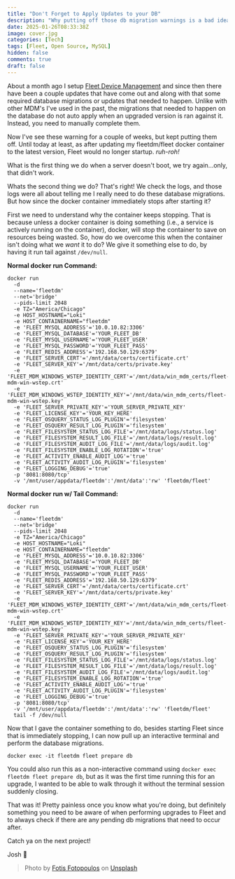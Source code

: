 ```yaml
---
title: "Don't Forget to Apply Updates to your DB"
description: "Why putting off those db migration warnings is a bad idea.."
date: 2025-01-26T08:33:38Z
image: cover.jpg
categories: [Tech]
tags: [Fleet, Open Source, MySQL]
hidden: false
comments: true
draft: false
---
```

About a month ago I setup [Fleet Device Management](https://fleetdm.com) and since then there have been a couple updates that have come out and along with that some required database migrations or updates that needed to happen. Unlike with other MDM's I've used in the past, the migrations that needed to happen on the database do not auto apply when an upgraded version is ran against it. Instead, you need to manually complete them. 

Now I've see these warning for a couple of weeks, but kept putting them off. Until today at least, as after updating my fleetdm/fleet docker container to the latest version, Fleet would no longer startup. *ruh-roh!*

What is the first thing we do when a server doesn't boot, we try again...only, that didn't work.

Whats the second thing we do? That's right! We check the logs, and those logs were all about telling me I really need to do these database migrations. But how since the docker container immediately stops after starting it?

First we need to understand why the container keeps stopping. That is because unless a docker container is doing something (i.e., a service is actively running on the container), docker, will stop the container to save on resources being wasted. So, how do we overcome this when the container isn't doing what we *want* it to do? We give it something else to do, by having it run tail against `/dev/null`. 

**Normal docker run Command:**
```
docker run
  -d
  --name='fleetdm'
  --net='bridge'
  --pids-limit 2048
  -e TZ="America/Chicago"
  -e HOST_HOSTNAME="Loki"
  -e HOST_CONTAINERNAME="fleetdm"
  -e 'FLEET_MYSQL_ADDRESS'='10.0.10.82:3306'
  -e 'FLEET_MYSQL_DATABASE'='YOUR_FLEET_DB'
  -e 'FLEET_MYSQL_USERNAME'='YOUR_FLEET_USER'
  -e 'FLEET_MYSQL_PASSWORD'='YOUR_FLEET_PASS'
  -e 'FLEET_REDIS_ADDRESS'='192.168.50.129:6379'
  -e 'FLEET_SERVER_CERT'='/mnt/data/certs/certificate.crt'
  -e 'FLEET_SERVER_KEY'='/mnt/data/certs/private.key'
  -e 'FLEET_MDM_WINDOWS_WSTEP_IDENTITY_CERT'='/mnt/data/win_mdm_certs/fleet-mdm-win-wstep.crt'
  -e 'FLEET_MDM_WINDOWS_WSTEP_IDENTITY_KEY'='/mnt/data/win_mdm_certs/fleet-mdm-win-wstep.key'
  -e 'FLEET_SERVER_PRIVATE_KEY'='YOUR_SERVER_PRIVATE_KEY'
  -e 'FLEET_LICENSE_KEY'='YOUR_KEY_HERE'
  -e 'FLEET_OSQUERY_STATUS_LOG_PLUGIN'='filesystem'
  -e 'FLEET_OSQUERY_RESULT_LOG_PLUGIN'='filesystem'
  -e 'FLEET_FILESYSTEM_STATUS_LOG_FILE'='/mnt/data/logs/status.log'
  -e 'FLEET_FILESYSTEM_RESULT_LOG_FILE'='/mnt/data/logs/result.log'
  -e 'FLEET_FILESYSTEM_AUDIT_LOG_FILE'='/mnt/data/logs/audit.log'
  -e 'FLEET_FILESYSTEM_ENABLE_LOG_ROTATION'='true'
  -e 'FLEET_ACTIVITY_ENABLE_AUDIT_LOG'='true'
  -e 'FLEET_ACTIVITY_AUDIT_LOG_PLUGIN'='filesystem'
  -e 'FLEET_LOGGING_DEBUG'='true'
  -p '8081:8080/tcp'
  -v '/mnt/user/appdata/fleetdm':'/mnt/data':'rw' 'fleetdm/fleet'
```

**Normal docker run w/ Tail Command:**
```
docker run
  -d
  --name='fleetdm'
  --net='bridge'
  --pids-limit 2048
  -e TZ="America/Chicago"
  -e HOST_HOSTNAME="Loki"
  -e HOST_CONTAINERNAME="fleetdm"
  -e 'FLEET_MYSQL_ADDRESS'='10.0.10.82:3306'
  -e 'FLEET_MYSQL_DATABASE'='YOUR_FLEET_DB'
  -e 'FLEET_MYSQL_USERNAME'='YOUR_FLEET_USER'
  -e 'FLEET_MYSQL_PASSWORD'='YOUR_FLEET_PASS'
  -e 'FLEET_REDIS_ADDRESS'='192.168.50.129:6379'
  -e 'FLEET_SERVER_CERT'='/mnt/data/certs/certificate.crt'
  -e 'FLEET_SERVER_KEY'='/mnt/data/certs/private.key'
  -e 'FLEET_MDM_WINDOWS_WSTEP_IDENTITY_CERT'='/mnt/data/win_mdm_certs/fleet-mdm-win-wstep.crt'
  -e 'FLEET_MDM_WINDOWS_WSTEP_IDENTITY_KEY'='/mnt/data/win_mdm_certs/fleet-mdm-win-wstep.key'
  -e 'FLEET_SERVER_PRIVATE_KEY'='YOUR_SERVER_PRIVATE_KEY'
  -e 'FLEET_LICENSE_KEY'='YOUR_KEY_HERE'
  -e 'FLEET_OSQUERY_STATUS_LOG_PLUGIN'='filesystem'
  -e 'FLEET_OSQUERY_RESULT_LOG_PLUGIN'='filesystem'
  -e 'FLEET_FILESYSTEM_STATUS_LOG_FILE'='/mnt/data/logs/status.log'
  -e 'FLEET_FILESYSTEM_RESULT_LOG_FILE'='/mnt/data/logs/result.log'
  -e 'FLEET_FILESYSTEM_AUDIT_LOG_FILE'='/mnt/data/logs/audit.log'
  -e 'FLEET_FILESYSTEM_ENABLE_LOG_ROTATION'='true'
  -e 'FLEET_ACTIVITY_ENABLE_AUDIT_LOG'='true'
  -e 'FLEET_ACTIVITY_AUDIT_LOG_PLUGIN'='filesystem'
  -e 'FLEET_LOGGING_DEBUG'='true'
  -p '8081:8080/tcp'
  -v '/mnt/user/appdata/fleetdm':'/mnt/data':'rw' 'fleetdm/fleet'
  tail -f /dev/null
```

Now that I gave the container something to do, besides starting Fleet since that is immediately stopping, I can now pull up an interactive terminal and perform the database migrations. 
```
docker exec -it fleetdm fleet prepare db
```

You could also run this as a non-interactive command using `docker exec fleetdm fleet prepare db`, but as it was the first time running this for an upgrade, I wanted to be able to walk through it without the terminal session suddenly closing. 

That was it! Pretty painless once you know what you're doing, but definitely something you need to be aware of when performing upgrades to Fleet and to always check if there are any pending db migrations that need to occur after. 


Catch ya on the next project!

Josh 🖖

> Photo by [Fotis Fotopoulos](https://unsplash.com/@ffstop?utm_content=creditCopyText&utm_medium=referral&utm_source=unsplash) on [Unsplash](https://unsplash.com)